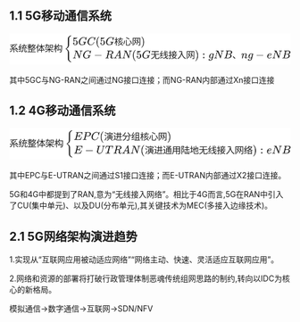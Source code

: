 ## 1.1 5G移动通信系统

![](/Image/01.svg)

其中5GC与NG-RAN之间通过NG接口连接；而NG-RAN内部通过Xn接口连接

## 1.2 4G移动通信系统

![](/Image/02.svg)

其中EPC与E-UTRAN之间通过S1接口连接；而E-UTRAN内部通过X2接口连接。

5G和4G中都提到了RAN,意为“无线接入网络”。相比于4G而言,5G在RAN中引入了CU(集中单元)、以及DU(分布单元),其关键技术为MEC(多接入边缘技术)。
## 2.1 5G网络架构演进趋势
1.实现从“互联网应用被动适应网络”“网络主动、快速、灵活适应互联网应用”。

2.网络和资源的部署将打破行政管理体制恶魂传统组网思路的制约,转向以IDC为核心的新格局。

模拟通信→数字通信→互联网→SDN/NFV

